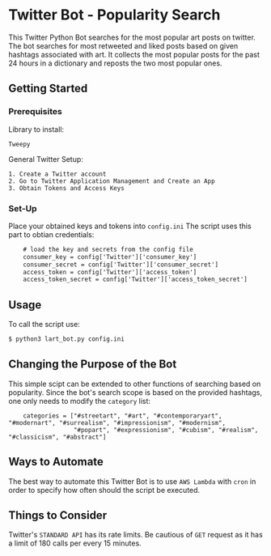 # Twitter Bot - Popularity Search
This Twitter Python Bot searches for the most popular art posts on twitter.
The bot searches for most retweeted and liked posts based on given hashtags associated with art. 
It collects the most popular posts for the past 24 hours in a dictionary and reposts the two most popular ones. 

## Getting Started

### Prerequisites
Library to install:
```
Tweepy
```
General Twitter Setup:
```
1. Create a Twitter account
2. Go to Twitter Application Management and Create an App
3. Obtain Tokens and Access Keys
```

### Set-Up
Place your obtained keys and tokens into `config.ini`
The script uses this part to obtian credentials:
```diff
    # load the key and secrets from the config file
    consumer_key = config['Twitter']['consumer_key']
    consumer_secret = config['Twitter']['consumer_secret']
    access_token = config['Twitter']['access_token']
    access_token_secret = config['Twitter']['access_token_secret']
```

## Usage
To call the script use:
```sh
$ python3 lart_bot.py config.ini
```

## Changing the Purpose of the Bot
This simple scipt can be extended to other functions of searching based on popularity. Since the bot's search scope is based on the provided hashtags,
one only needs to modify the `category` list:
```
    categories = ["#streetart", "#art", "#contemporaryart", "#modernart", "#surrealism", "#impressionism", "#modernism",
                  "#popart", "#expressionism", "#cubism", "#realism", "#classicism", "#abstract"]
```

## Ways to Automate
The best way to automate this Twitter Bot is to use `AWS Lambda` with `cron` in order to specify how often should the script be executed. 

## Things to Consider
Twitter's `STANDARD API` has its rate limits. Be cautious of `GET` request as it has a limit of 180 calls per every 15 minutes. 
